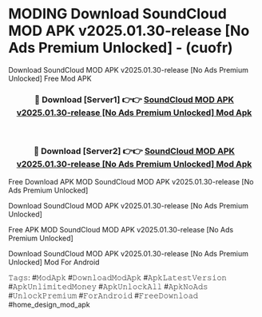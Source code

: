 # MODING Download SoundCloud MOD APK v2025.01.30-release [No Ads Premium Unlocked] - (cuofr)
Download SoundCloud MOD APK v2025.01.30-release [No Ads Premium Unlocked] Free Mod APK

<div align="center">
<h3>🔴 Download [Server1] 👉👉 <a href="https://apk-comot.site?title=SoundCloud_MOD_APK_v2025.01.30-release_[No_Ads_Premium_Unlocked]">SoundCloud MOD APK v2025.01.30-release [No Ads Premium Unlocked] Mod Apk</a></h3><br>

<h3>🔴 Download [Server2] 👉👉 <a href="https://apk-comot.site?title=SoundCloud_MOD_APK_v2025.01.30-release_[No_Ads_Premium_Unlocked]">SoundCloud MOD APK v2025.01.30-release [No Ads Premium Unlocked] Mod Apk</a></h3>
</div>


Free Download APK MOD SoundCloud MOD APK v2025.01.30-release [No Ads Premium Unlocked]

Download SoundCloud MOD APK v2025.01.30-release [No Ads Premium Unlocked] 

Free APK MOD SoundCloud MOD APK v2025.01.30-release [No Ads Premium Unlocked] 

Download SoundCloud MOD APK v2025.01.30-release [No Ads Premium Unlocked] Mod For Android

𝚃𝚊𝚐𝚜: #𝙼𝚘𝚍𝙰𝚙𝚔 #𝙳𝚘𝚠𝚗𝚕𝚘𝚊𝚍𝙼𝚘𝚍𝙰𝚙𝚔 #𝙰𝚙𝚔𝙻𝚊𝚝𝚎𝚜𝚝𝚅𝚎𝚛𝚜𝚒𝚘𝚗 #𝙰𝚙𝚔𝚄𝚗𝚕𝚒𝚖𝚒𝚝𝚎𝚍𝙼𝚘𝚗𝚎𝚢 #𝙰𝚙𝚔𝚄𝚗𝚕𝚘𝚌𝚔𝙰𝚕𝚕 #𝙰𝚙𝚔𝙽𝚘𝙰𝚍𝚜 #𝚄𝚗𝚕𝚘𝚌𝚔𝙿𝚛𝚎𝚖𝚒𝚞𝚖 #𝙵𝚘𝚛𝙰𝚗𝚍𝚛𝚘𝚒𝚍 #𝙵𝚛𝚎𝚎𝙳𝚘𝚠𝚗𝚕𝚘𝚊𝚍 #home_design_mod_apk